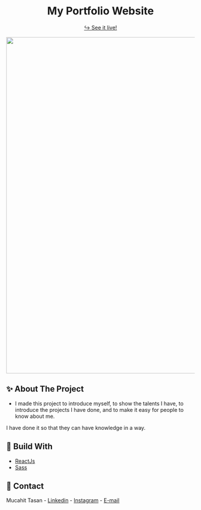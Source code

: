 
<h1 align="center">My Portfolio Website</h1>

<div align="center">
  <a href="https://mucahittasan.vercel.app/" target="_blank">↪️ See it live!</a>
  <br />
  <br />
</div>

<div align="center">
  <img width="900" src = 'https://user-images.githubusercontent.com/88967412/166916616-169d95ed-a6d3-4154-ae76-c20583a6272c.jpg' />
</div>

<h2> ✨ About The Project</h2>

- <p>I made this project to introduce myself, to show the talents I have, to introduce the projects I have done, and to make it easy for people to know about me.
 I have done it so that they can have knowledge in a way.
</p>
  
  <h2> 📌 Build With</h2>
  
 - [ReactJs](https://tr.reactjs.org/)
 - [Sass](https://sass-lang.com/)
  
  <h2> 📧 Contact </h2>
  
  Mucahit Tasan - [Linkedin](https://www.linkedin.com/in/mucahittasan) - [Instagram](https://www.instagram.com/tasanmucahit) - [E-mail](mailto:mucahittasan0@gmail.com)
  
 
  
 
    
